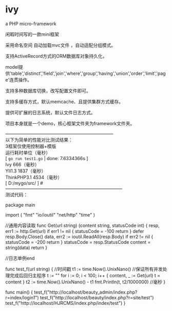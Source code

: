 ivy
===
a PHP micro-framework

闲暇时间写的一款mini框架

采用命名空间 自动加载mvc文件 ，自动适配分组模式。

支持ActiveRecord方式的ORM数据库对象持久化，

model提供'table','distinct','field','join','where','group','having','union','order','limit','page'连贯操作。

支持多种数据库切换，改写配置文件即可。

支持多缓存方式，默认memcache、且提供集群方式缓存。

提供可扩展的日志系统，默认文件日志方式。



项目本身就是一个demo，核心框架文件夹为framework文件夹。

————————————————————————<br>
以下为简单的性能对比测试结果：<br>
3框架仅使用控制器+模版<br>
运行耗时单位（毫秒）<br>
[ `go run test1.go` | done: 7.6334366s ]<br>
    Ivy 666（毫秒）<br>
    YII1.3 1837（毫秒）<br>
    ThinkPHP3.1 4534（毫秒）<br>
[ D:/mygo/src/ ] # <br>
——————————————————————————<br>
测试代码：<br>

package main

import (
    "fmt"
    "io/ioutil"
    "net/http"
    "time"
)

//通用内容读取
func Get(url string) (content string, statusCode int) {
    resp, err1 := http.Get(url)
    if err1 != nil {
        statusCode = -100
        return
    }
    defer resp.Body.Close()
    data, err2 := ioutil.ReadAll(resp.Body)
    if err2 != nil {
        statusCode = -200
        return
    }
    statusCode = resp.StatusCode
    content = string(data)
    return
}

//日志单例end

func test_f(url string) {
    //时间戳
    t1 := time.Now().UnixNano()
    //保证所有并发处理完成后回归主程序
    t := ""
    for i := 0; i < 100; i++ {
        content, _ := Get(url)
        t = content
    }
    t2 := time.Now().UnixNano() - t1
    fmt.Println(t, t2/1000000) //毫秒
}

func main() {
    test_f("http://localhost/beauty_admin/index.php?r=index/login1")
    test_f("http://localhost/beauty/index.php?r=site/test")
    test_f("http://localhost/HJRCMS/index.php/index/test")
}

